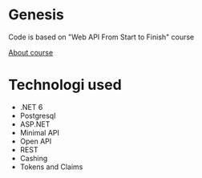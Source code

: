 # Genesis
Code is based on "Web API From Start to Finish" course

[About course](https://www.iamtimcorey.com/courses/webapi-from-start-to-finish/)


# Technologi used
- .NET 6
- Postgresql
- ASP.NET
- Minimal API
- Open API
- REST
- Cashing
- Tokens and Claims
